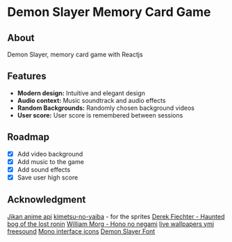 # Demon Slayer Memory Card Game

## About

Demon Slayer, memory card game with Reactjs

## Features

- **Modern design:** Intuitive and elegant design
- **Audio context:** Music soundtrack and audio effects
- **Random Backgrounds:** Randomly chosen background videos
- **User score:** User score is remembered between sessions

## Roadmap

- [x] Add video background
- [x] Add music to the game
- [x] Add sound effects
- [x] Save user high score

## Acknowledgment

[Jikan anime api](https://jikan.moe/)
[kimetsu-no-yaiba](https://kimetsu-no-yaiba.fandom.com/) - for the sprites
[Derek Fiechter - Haunted bog of the lost ronin](https://soundcloud.com/dfiechter2/japanese-fantasy-music-haunted-bog-of-the-lost-ronin)
[William Morg - Hono no negami](https://soundcloud.com/william-m1234/japanese-fantasy-music-hon-no)
[live wallpapers ymj](https://www.youtube.com/@4ooo4)
[freesound](https://freesound.org)
[Mono interface icons](https://www.svgrepo.com/collection/mono-interface-icons/)
[Demon Slayer Font](https://www.fontshut.com/demon-slayer-font/)
